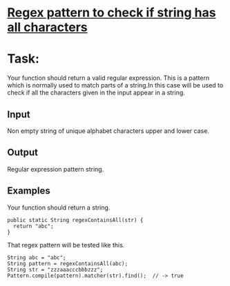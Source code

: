# [Regex pattern to check if string has all characters](https://www.codewars.com/kata/regex-pattern-to-check-if-string-has-all-characters "https://www.codewars.com/kata/5e4eb72bb95d28002dbbecde")

# Task: 
Your function should return a valid regular expression. This is a pattern which is normally used to match parts of a string.In this case will be used to check if all the characters given in the input appear in a string. 

## Input
Non empty string of unique alphabet characters upper and lower case.

## Output
Regular expression pattern string.

## Examples
Your function should return a string.
```
public static String regexContainsAll(str) {
  return "abc";
}
```

That regex pattern will be tested like this.
```
String abc = "abc";
String pattern = regexContainsAll(abc);
String str = "zzzaaacccbbbzzz";
Pattern.compile(pattern).matcher(str).find();  // -> true
```